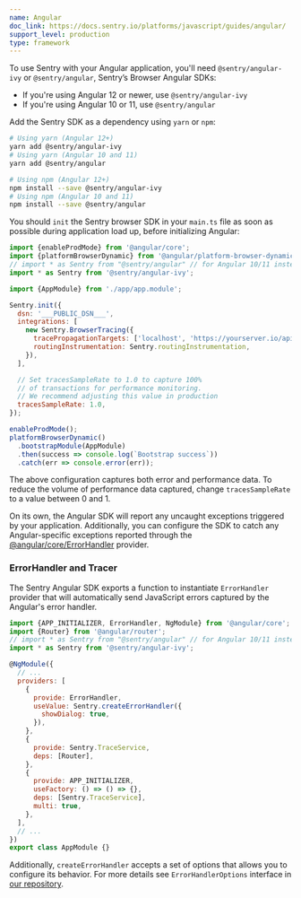 ```yaml
---
name: Angular
doc_link: https://docs.sentry.io/platforms/javascript/guides/angular/
support_level: production
type: framework
---
```


To use Sentry with your Angular application, you'll need `@sentry/angular-ivy` or `@sentry/angular`, Sentry’s Browser Angular SDKs:

- If you're using Angular 12 or newer, use `@sentry/angular-ivy`
- If you're using Angular 10 or 11, use `@sentry/angular`

Add the Sentry SDK as a dependency using `yarn` or `npm`:

```bash
# Using yarn (Angular 12+)
yarn add @sentry/angular-ivy
# Using yarn (Angular 10 and 11)
yarn add @sentry/angular

# Using npm (Angular 12+)
npm install --save @sentry/angular-ivy
# Using npm (Angular 10 and 11)
npm install --save @sentry/angular
```

You should `init` the Sentry browser SDK in your `main.ts` file as soon as possible during application load up, before initializing Angular:

```javascript
import {enableProdMode} from '@angular/core';
import {platformBrowserDynamic} from '@angular/platform-browser-dynamic';
// import * as Sentry from "@sentry/angular" // for Angular 10/11 instead
import * as Sentry from '@sentry/angular-ivy';

import {AppModule} from './app/app.module';

Sentry.init({
  dsn: '___PUBLIC_DSN___',
  integrations: [
    new Sentry.BrowserTracing({
      tracePropagationTargets: ['localhost', 'https://yourserver.io/api'],
      routingInstrumentation: Sentry.routingInstrumentation,
    }),
  ],

  // Set tracesSampleRate to 1.0 to capture 100%
  // of transactions for performance monitoring.
  // We recommend adjusting this value in production
  tracesSampleRate: 1.0,
});

enableProdMode();
platformBrowserDynamic()
  .bootstrapModule(AppModule)
  .then(success => console.log(`Bootstrap success`))
  .catch(err => console.error(err));
```

The above configuration captures both error and performance data. To reduce the volume of performance data captured, change `tracesSampleRate` to a value between 0 and 1.

On its own, the Angular SDK will report any uncaught exceptions triggered by your application. Additionally, you can configure the SDK to catch any Angular-specific exceptions reported through the [@angular/core/ErrorHandler](https://angular.io/api/core/ErrorHandler) provider.

### ErrorHandler and Tracer

The Sentry Angular SDK exports a function to instantiate `ErrorHandler` provider that will automatically send JavaScript errors captured by the Angular's error handler.

```javascript
import {APP_INITIALIZER, ErrorHandler, NgModule} from '@angular/core';
import {Router} from '@angular/router';
// import * as Sentry from "@sentry/angular" // for Angular 10/11 instead
import * as Sentry from '@sentry/angular-ivy';

@NgModule({
  // ...
  providers: [
    {
      provide: ErrorHandler,
      useValue: Sentry.createErrorHandler({
        showDialog: true,
      }),
    },
    {
      provide: Sentry.TraceService,
      deps: [Router],
    },
    {
      provide: APP_INITIALIZER,
      useFactory: () => () => {},
      deps: [Sentry.TraceService],
      multi: true,
    },
  ],
  // ...
})
export class AppModule {}
```

Additionally, `createErrorHandler` accepts a set of options that allows you to configure its behavior. For more details see `ErrorHandlerOptions` interface in [our repository](https://github.com/getsentry/sentry-javascript/blob/master/packages/angular/src/errorhandler.ts).

<!-- TODO-ADD-VERIFICATION-EXAMPLE -->

